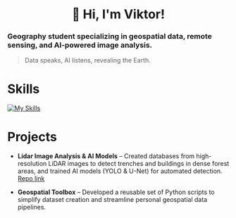<h1 align="center">👋 Hi, I'm Viktor!</h1>

### Geography student specializing in geospatial data, remote sensing, and AI-powered image analysis.  
> Data speaks, AI listens, revealing the Earth. 
  
# Skills
[![My Skills](https://skillicons.dev/icons?i=python,r,anaconda,html,css,git,github,vscode,jenkins,docker,obsidian)](https://skillicons.dev)

# Projects

- **Lidar Image Analysis & AI Models** – Created databases from high-resolution LiDAR images to detect trenches and buildings in dense forest areas, and trained AI models (YOLO & U-Net) for automated detection. [Repo link](#)

- **Geospatial Toolbox** – Developed a reusable set of Python scripts to simplify dataset creation and streamline personal geospatial data pipelines. 

